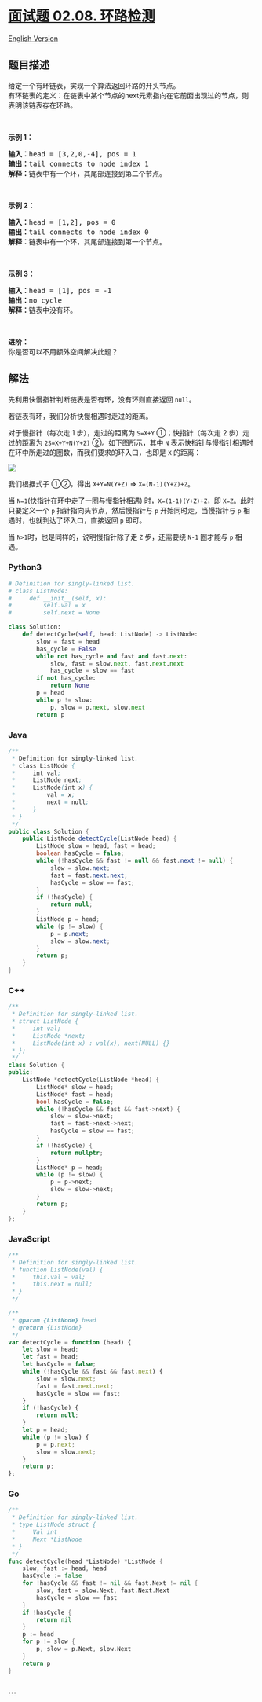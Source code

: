 # [面试题 02.08. 环路检测](https://leetcode-cn.com/problems/linked-list-cycle-lcci)

[English Version](/lcci/02.08.Linked%20List%20Cycle/README_EN.md)

## 题目描述

<!-- 这里写题目描述 -->
<p>给定一个有环链表，实现一个算法返回环路的开头节点。<br>有环链表的定义：在链表中某个节点的next元素指向在它前面出现过的节点，则表明该链表存在环路。</p><br><p><strong>示例 1：</strong><pre><strong>输入：</strong>head = [3,2,0,-4], pos = 1<br><strong>输出：</strong>tail connects to node index 1<br><strong>解释：</strong>链表中有一个环，其尾部连接到第二个节点。</pre></p><br><p><strong>示例 2：</strong><pre><strong>输入：</strong>head = [1,2], pos = 0<br><strong>输出：</strong>tail connects to node index 0<br><strong>解释：</strong>链表中有一个环，其尾部连接到第一个节点。</pre></p><br><p><strong>示例 3：</strong><pre><strong>输入：</strong>head = [1], pos = -1<br><strong>输出：</strong>no cycle<br><strong>解释：</strong>链表中没有环。</pre></p><br><p><strong>进阶：</strong><br>你是否可以不用额外空间解决此题？</p>

## 解法

<!-- 这里可写通用的实现逻辑 -->

先利用快慢指针判断链表是否有环，没有环则直接返回 `null`。

若链表有环，我们分析快慢相遇时走过的距离。

对于慢指针（每次走 1 步），走过的距离为 `S=X+Y` ①；快指针（每次走 2 步）走过的距离为 `2S=X+Y+N(Y+Z)` ②。如下图所示，其中 `N` 表示快指针与慢指针相遇时在环中所走过的圈数，而我们要求的环入口，也即是 `X` 的距离：

![](./images/linked-list-cycle-ii.png)

我们根据式子 ①②，得出 `X+Y=N(Y+Z)` => `X=(N-1)(Y+Z)+Z`。

当 `N=1`(快指针在环中走了一圈与慢指针相遇) 时，`X=(1-1)(Y+Z)+Z`，即 `X=Z`。此时只要定义一个 `p` 指针指向头节点，然后慢指针与 `p` 开始同时走，当慢指针与 `p` 相遇时，也就到达了环入口，直接返回 `p` 即可。

当 `N>1`时，也是同样的，说明慢指针除了走 `Z` 步，还需要绕 `N-1` 圈才能与 `p` 相遇。

<!-- tabs:start -->

### **Python3**

<!-- 这里可写当前语言的特殊实现逻辑 -->

```python
# Definition for singly-linked list.
# class ListNode:
#     def __init__(self, x):
#         self.val = x
#         self.next = None

class Solution:
    def detectCycle(self, head: ListNode) -> ListNode:
        slow = fast = head
        has_cycle = False
        while not has_cycle and fast and fast.next:
            slow, fast = slow.next, fast.next.next
            has_cycle = slow == fast
        if not has_cycle:
            return None
        p = head
        while p != slow:
            p, slow = p.next, slow.next
        return p
```

### **Java**

<!-- 这里可写当前语言的特殊实现逻辑 -->

```java
/**
 * Definition for singly-linked list.
 * class ListNode {
 *     int val;
 *     ListNode next;
 *     ListNode(int x) {
 *         val = x;
 *         next = null;
 *     }
 * }
 */
public class Solution {
    public ListNode detectCycle(ListNode head) {
        ListNode slow = head, fast = head;
        boolean hasCycle = false;
        while (!hasCycle && fast != null && fast.next != null) {
            slow = slow.next;
            fast = fast.next.next;
            hasCycle = slow == fast;
        }
        if (!hasCycle) {
            return null;
        }
        ListNode p = head;
        while (p != slow) {
            p = p.next;
            slow = slow.next;
        }
        return p;
    }
}
```

### **C++**

```cpp
/**
 * Definition for singly-linked list.
 * struct ListNode {
 *     int val;
 *     ListNode *next;
 *     ListNode(int x) : val(x), next(NULL) {}
 * };
 */
class Solution {
public:
    ListNode *detectCycle(ListNode *head) {
        ListNode* slow = head;
        ListNode* fast = head;
        bool hasCycle = false;
        while (!hasCycle && fast && fast->next) {
            slow = slow->next;
            fast = fast->next->next;
            hasCycle = slow == fast;
        }
        if (!hasCycle) {
            return nullptr;
        }
        ListNode* p = head;
        while (p != slow) {
            p = p->next;
            slow = slow->next;
        }
        return p;
    }
};
```

### **JavaScript**

```js
/**
 * Definition for singly-linked list.
 * function ListNode(val) {
 *     this.val = val;
 *     this.next = null;
 * }
 */

/**
 * @param {ListNode} head
 * @return {ListNode}
 */
var detectCycle = function (head) {
    let slow = head;
    let fast = head;
    let hasCycle = false;
    while (!hasCycle && fast && fast.next) {
        slow = slow.next;
        fast = fast.next.next;
        hasCycle = slow == fast;
    }
    if (!hasCycle) {
        return null;
    }
    let p = head;
    while (p != slow) {
        p = p.next;
        slow = slow.next;
    }
    return p;
};
```

### **Go**

```go
/**
 * Definition for singly-linked list.
 * type ListNode struct {
 *     Val int
 *     Next *ListNode
 * }
 */
func detectCycle(head *ListNode) *ListNode {
    slow, fast := head, head
    hasCycle := false
    for !hasCycle && fast != nil && fast.Next != nil {
        slow, fast = slow.Next, fast.Next.Next
        hasCycle = slow == fast
    }
    if !hasCycle {
        return nil
    }
    p := head
    for p != slow {
        p, slow = p.Next, slow.Next
    }
    return p
}
```

### **...**

```

```

<!-- tabs:end -->
